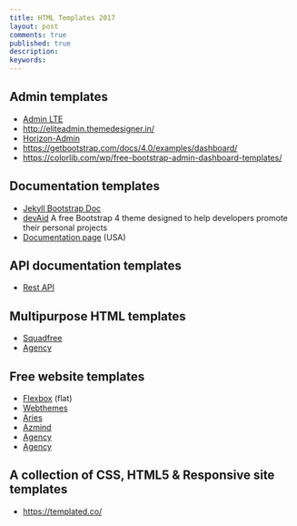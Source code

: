 ```yaml
---
title: HTML Templates 2017
layout: post
comments: true
published: true
description: 
keywords: 
---
```


## Admin templates

* [Admin LTE](https://adminlte.io/)
* <http://eliteadmin.themedesigner.in/>
* [Horizon-Admin](http://preview.themeforest.net/item/horizon-responsive-rtl-php-angularjs-web-app-kit/full_screen_preview/16498054?_ga=2.89281372.697179420.1497468169-1609161783.1497468169)
* <https://getbootstrap.com/docs/4.0/examples/dashboard/>
* <https://colorlib.com/wp/free-bootstrap-admin-dashboard-templates/>

## Documentation templates

* [Jekyll Bootstrap Doc](http://mistic100.github.io/jekyll-bootstrap-doc/)
* [devAid](https://themes.3rdwavemedia.com/demo/devaid/) A free Bootstrap 4 theme designed to help developers promote their personal projects
* [Documentation page](https://designsystem.digital.gov/page-templates/docs/) (USA)

## API documentation templates

* [Rest API](https://gist.github.com/iros/3426278)

## Multipurpose HTML templates

* [Squadfree](https://bootstrapmade.com/demo/Squadfree/)
* [Agency](https://startbootstrap.com/template-overviews/agency/)

## Free website templates

* [Flexbox](https://webthemez.com/demo/flexbox-corporate-free-bootstrap-html5-web-template/index.html) (flat)
* [Webthemes](https://webthemez.com/)
* [Aries](https://www.wowthemes.net/preview/index.php?theme=arieshtml)
* [Azmind](https://azmind.com/free-bootstrap-themes-templates/)
* [Agency]( https://blackrockdigital.github.io/startbootstrap-agency/)
* [Agency](https://startbootstrap.com/template-overviews/agency/)

## A collection of CSS, HTML5 & Responsive site templates

* <https://templated.co/>
